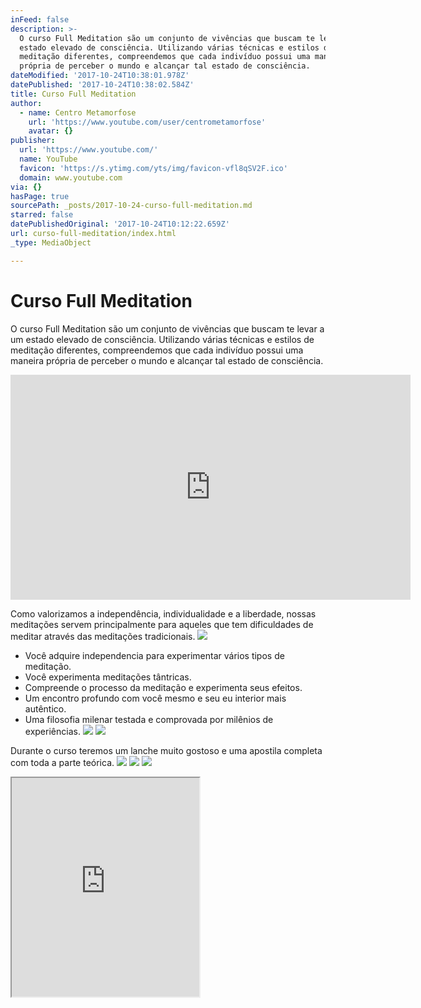 ```yaml
---
inFeed: false
description: >-
  O curso Full Meditation são um conjunto de vivências que buscam te levar a um
  estado elevado de consciência. Utilizando várias técnicas e estilos de
  meditação diferentes, compreendemos que cada indivíduo possui uma maneira
  própria de perceber o mundo e alcançar tal estado de consciência.
dateModified: '2017-10-24T10:38:01.978Z'
datePublished: '2017-10-24T10:38:02.584Z'
title: Curso Full Meditation
author:
  - name: Centro Metamorfose
    url: 'https://www.youtube.com/user/centrometamorfose'
    avatar: {}
publisher:
  url: 'https://www.youtube.com/'
  name: YouTube
  favicon: 'https://s.ytimg.com/yts/img/favicon-vfl8qSV2F.ico'
  domain: www.youtube.com
via: {}
hasPage: true
sourcePath: _posts/2017-10-24-curso-full-meditation.md
starred: false
datePublishedOriginal: '2017-10-24T10:12:22.659Z'
url: curso-full-meditation/index.html
_type: MediaObject

---
```

# Curso Full Meditation

O curso Full Meditation são um conjunto de vivências que buscam te levar a um estado elevado de consciência. Utilizando várias técnicas e estilos de meditação diferentes, compreendemos que cada indivíduo possui uma maneira própria de perceber o mundo e alcançar tal estado de consciência.

<iframe src="https://cdn.embedly.com/widgets/media.html?src=https%3A%2F%2Fwww.youtube.com%2Fembed%2FGxFT9u1b87g%3Ffeature%3Doembed&amp;url=http%3A%2F%2Fwww.youtube.com%2Fwatch%3Fv%3DGxFT9u1b87g&amp;image=https%3A%2F%2Fi.ytimg.com%2Fvi%2FGxFT9u1b87g%2Fhqdefault.jpg&amp;key=a715cf41cc93453ca338d350cd26f87b&amp;type=text%2Fhtml&amp;schema=youtube" width="640" height="360" scrolling="no" frameborder="0" allowfullscreen="" style=""></iframe>

Como valorizamos a independência, individualidade e a liberdade, nossas meditações servem principalmente para aqueles que tem dificuldades de meditar através das meditações tradicionais.
![](https://the-grid-user-content.s3-us-west-2.amazonaws.com/b756c6a3-c9d3-47bb-a600-c9bd69ce9579.jpg)

* Você adquire independencia para experimentar vários tipos de meditação.
* Você experimenta meditações tântricas.
* Compreende o processo da meditação e experimenta seus efeitos.
* Um encontro profundo com você mesmo e seu eu interior mais autêntico.
* Uma filosofia milenar testada e comprovada por milênios de experiências.
![](https://the-grid-user-content.s3-us-west-2.amazonaws.com/4abb1b36-e380-4303-b89b-54c0153060be.jpg)
![](https://the-grid-user-content.s3-us-west-2.amazonaws.com/72eb0601-f62e-407c-a699-110bbeab395d.jpg)

Durante o curso teremos um lanche muito gostoso e uma apostila completa com toda a parte teórica.
![](https://the-grid-user-content.s3-us-west-2.amazonaws.com/20aed1c6-e326-4023-9f90-1b29cdcfdd96.png)
![](https://the-grid-user-content.s3-us-west-2.amazonaws.com/97368c7b-f4be-4501-a675-18d9ec96f367.jpg)
![](https://the-grid-user-content.s3-us-west-2.amazonaws.com/a435ab04-8b3c-466e-8639-259e6f4aa8a4.jpg)

<iframe src="https://the-grid.github.io/ed-userhtml/?g=eJwlzcENwyAMAMBVLAbAqPkS9uiTElOQIEbGKOr2qZTnvc7XLLETTEm7QcyrtVYzxRQP6j_b49Ka7EmKmaXjy8BVDy272ZwzUKh-i_6xORP8CG9eAh_ha5LAwTThZIW5xmBReKppPY7g8VG4AUpyLGw" height="350" style=""></iframe>